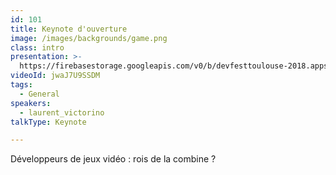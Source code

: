 ```yaml
---
id: 101
title: Keynote d'ouverture
image: /images/backgrounds/game.png
class: intro
presentation: >-
  https://firebasestorage.googleapis.com/v0/b/devfesttoulouse-2018.appspot.com/o/presentation%2F101-gamedev-mischief-LaurentVictorino.pdf?alt=media&token=8c65f60b-731f-4223-bd02-3e2cdd15f064
videoId: jwaJ7U9SSDM
tags:
  - General
speakers:
  - laurent_victorino
talkType: Keynote

---
```


Développeurs de jeux vidéo : rois de la combine ?
